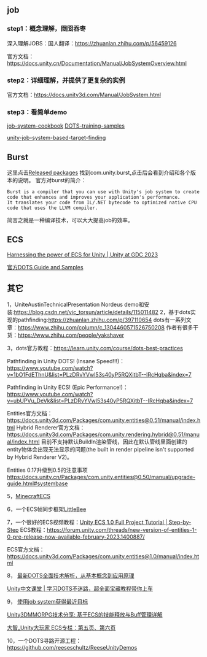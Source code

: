 ## job
### step1：概念理解，囫囵吞枣
深入理解JOBS：国人翻译：https://zhuanlan.zhihu.com/p/56459126

官方文档：https://docs.unity.cn/Documentation/Manual/JobSystemOverview.html
### step2：详细理解，并提供了更复杂的实例
官方文档：https://docs.unity3d.com/Manual/JobSystem.html
### step3：看简单demo
[job-system-cookbook](https://github.com/stella3d/job-system-cookbook)
[DOTS-training-samples](https://github.com/Unity-Technologies/DOTS-training-samples)

[unity-job-system-based-target-finding](https://answers.unity.com/questions/1899963/unity-job-system-based-target-finding.html)
## Burst
这里点击[Released packages](https://docs.unity3d.com/Manual/pack-safe.html) 找到com.unity.burst,点击后会看到介绍和各个版本的说明。
官方对burst的简介：
```
Burst is a compiler that you can use with Unity's job system to create code that enhances and improves your application's performance. 
It translates your code from IL/.NET bytecode to optimized native CPU code that uses the LLVM compiler.
```
简言之就是一种编译技术，可以大大提高job的效率。

## ECS
[Harnessing the power of ECS for Unity | Unity at GDC 2023](https://www.youtube.com/watch?v=WSrvUynsd34&list=PLX2vGYjWbI0TkxPwhWgsBhvj-EwxJDt5x&index=6)


[官方DOTS Guide and Samples](https://github.com/Unity-Technologies/EntityComponentSystemSamples)

## 其它
1，UniteAustinTechnicalPresentation Nordeus demo和安装:https://blog.csdn.net/vic_torsun/article/details/115011482
2，基于dots实现的pathfinding:https://zhuanlan.zhihu.com/p/397110654
dots有一系列文章：https://www.zhihu.com/column/c_1304460571526750208
作者有很多干货：https://www.zhihu.com/people/yakshaver

3，dots官方教程：https://learn.unity.com/course/dots-best-practices 

Pathfinding in Unity DOTS! (Insane Speed!!!)：
https://www.youtube.com/watch?v=1bO1FdEThnU&list=PLzDRvYVwl53s40yP5RQXitbT--IRcHqba&index=7


Pathfinding in Unity ECS! (Epic Performance!)：
https://www.youtube.com/watch?v=ubUPVu_DeVk&list=PLzDRvYVwl53s40yP5RQXitbT--IRcHqba&index=7



Entities官方文档：https://docs.unity3d.com/Packages/com.unity.entities@0.51/manual/index.html
Hybrid Renderer官方文档：https://docs.unity3d.com/Packages/com.unity.rendering.hybrid@0.51/manual/index.html
目前不支持默认BuildIn渲染管线，因此在默认管线里面创建的entity物体会出现无法显示的问题(the built in render pipeline isn't supported by Hybrid Renderer V2)。



Entities 0.17升级到0.5的注意事项
https://docs.unity.cn/Packages/com.unity.entities@0.50/manual/upgrade-guide.html#systembase


5，[MinecraftECS](https://github.com/UnityTechnologies/MinecraftECS)

6，一个ECS帧同步框架[LittleBee](https://github.com/dudu502/LittleBee)


7，一个很好的ECS视频教程：[Unity ECS 1.0 Full Project Tutorial | Step-by-Step](https://www.youtube.com/watch?v=IO6_6Y_YUdE)
 ECS教程：https://forum.unity.com/threads/new-version-of-entities-1-0-pre-release-now-available-february-2023.1400887/ 
 
 ECS官方文档：https://docs.unity3d.com/Packages/com.unity.entities@1.0/manual/index.html
 
 

 8，
 [最新DOTS全面技术解析，从基本概念到应用原理](https://mp.weixin.qq.com/s/DtiA_790XTkuwKC9O-lJmw)
 
 [Unity中文课堂 | 学习DOTS不迷路，超全面宝藏教程带你上车](https://mp.weixin.qq.com/s?__biz=MzkyMTM5Mjg3NQ==&mid=2247541365&idx=1&sn=b8306c212645131751b7e6b96f7e6471&chksm=c18621f1f6f1a8e778172b2204197b359d98aaecb3c8a5d4cf83a83235e4d631228dc2d6b7cd&scene=21#wechat_redirect)



 9，
 [使用job system获得最近目标](https://answers.unity.com/questions/1899963/unity-job-system-based-target-finding.html)
 
 
 [Unity3DMMORPG技术分享: 基于ECS的技能释放与Buff管理详解](https://zhuanlan.zhihu.com/p/622784466)
 
 [大智_Unity大玩家 ECS专栏：第五页、第六页](https://space.bilibili.com/8052043/article)
 
 10，一个DOTS寻路开源工程：https://github.com/reeseschultz/ReeseUnityDemos